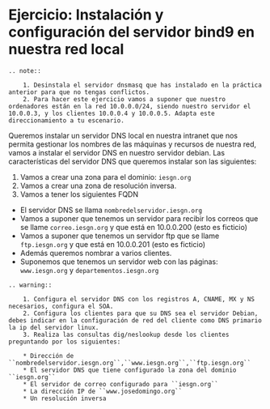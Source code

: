 # Ejercicio: Instalación y configuración del servidor bind9 en nuestra red local

```eval_rst
.. note::

	1. Desinstala el servidor dnsmasq que has instalado en la práctica anterior para que no tengas conflictos.
	2. Para hacer este ejercicio vamos a suponer que nuestro ordenadores están en la red 10.0.0.0/24, siendo nuestro servidor el 10.0.0.3, y los clientes 10.0.0.4 y 10.0.0.5. Adapta este direccionamiento a tu escenario.
```

Queremos instalar un servidor DNS local en nuestra intranet que nos permita gestionar los nombres de las máquinas y recursos de nuestra red, vamos a instalar el servidor DNS en nuestro servidor debian. Las características del servidor DNS que queremos instalar son las siguientes:

1. Vamos a crear una zona para el dominio: ``iesgn.org``
2. Vamos a crear una zona de resolución inversa.
3. Vamos a tener los siguientes FQDN

* El servidor DNS se llama ``nombredelservidor.iesgn.org``
* Vamos a suponer que tenemos un servidor para recibir los correos que se llame ``correo.iesgn.org`` y que está en 10.0.0.200 (esto es ficticio)
* Vamos a suponer que tenemos un servidor ftp que se llame ``ftp.iesgn.org`` y que está en 10.0.0.201 (esto es ficticio)
* Además queremos nombrar a varios clientes.
* Suponemos que tenemos un servidor web con las páginas: ``www.iesgn.org`` y ``departementos.iesgn.org``

```eval_rst
.. warning::

	1. Configura el servidor DNS con los registros A, CNAME, MX y NS necesarios, configura el SOA. 
	2. Configura los clientes para que su DNS sea el servidor Debian, debes indicar en la configuración de red del cliente como DNS primario la ip del servidor linux.
	3. Realiza las consultas dig/neslookup desde los clientes preguntando por los siguientes:	

	* Dirección de ``nombredelservidor.iesgn.org``,``www.iesgn.org``,``ftp.iesgn.org``
	* El servidor DNS que tiene configurado la zona del dominio ``iesgn.org``
	* El servidor de correo configurado para ``iesgn.org``
	* La dirección IP de ``www.josedomingo.org``
	* Un resolución inversa
```
